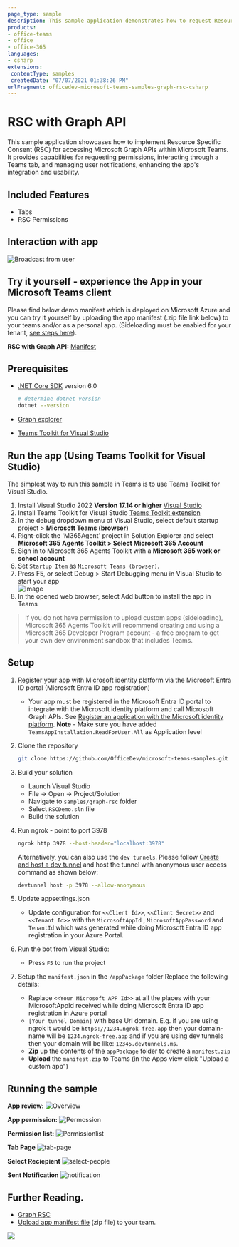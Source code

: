 ```yaml
---
page_type: sample
description: This sample application demonstrates how to request Resource Specific Consent (RSC) permissions, use them to call Microsoft Graph, and enumerate permission grants through a Teams tab.
products:
- office-teams
- office
- office-365
languages:
- csharp
extensions:
 contentType: samples
 createdDate: "07/07/2021 01:38:26 PM"
urlFragment: officedev-microsoft-teams-samples-graph-rsc-csharp
---
```


# RSC with Graph API

This sample application showcases how to implement Resource Specific Consent (RSC) for accessing Microsoft Graph APIs within Microsoft Teams. It provides capabilities for requesting permissions, interacting through a Teams tab, and managing user notifications, enhancing the app's integration and usability.

## Included Features
* Tabs
* RSC Permissions

## Interaction with app

![Broadcast from user](RSCDemo/Images/RSCDemo.gif)

## Try it yourself - experience the App in your Microsoft Teams client
Please find below demo manifest which is deployed on Microsoft Azure and you can try it yourself by uploading the app manifest (.zip file link below) to your teams and/or as a personal app. (Sideloading must be enabled for your tenant, [see steps here](https://docs.microsoft.com/microsoftteams/platform/concepts/build-and-test/prepare-your-o365-tenant#enable-custom-teams-apps-and-turn-on-custom-app-uploading)).

**RSC with Graph API:** [Manifest](/samples/graph-rsc/csharp/demo-manifest/graph-rsc.zip)

## Prerequisites

- [.NET Core SDK](https://dotnet.microsoft.com/download) version 6.0

  ```bash
  # determine dotnet version
  dotnet --version
  ```

- [Graph explorer](https://developer.microsoft.com//graph/graph-explorer)    

- [Teams Toolkit for Visual Studio](https://learn.microsoft.com/en-us/microsoftteams/platform/toolkit/toolkit-v4/install-teams-toolkit-vs?pivots=visual-studio-v17-7)

## Run the app (Using Teams Toolkit for Visual Studio)

The simplest way to run this sample in Teams is to use Teams Toolkit for Visual Studio.
1. Install Visual Studio 2022 **Version 17.14 or higher** [Visual Studio](https://visualstudio.microsoft.com/downloads/)
1. Install Teams Toolkit for Visual Studio [Teams Toolkit extension](https://learn.microsoft.com/en-us/microsoftteams/platform/toolkit/toolkit-v4/install-teams-toolkit-vs?pivots=visual-studio-v17-7)
1. In the debug dropdown menu of Visual Studio, select default startup project > **Microsoft Teams (browser)**
1. Right-click the 'M365Agent' project in Solution Explorer and select **Microsoft 365 Agents Toolkit > Select Microsoft 365 Account**
1. Sign in to Microsoft 365 Agents Toolkit with a **Microsoft 365 work or school account**
1. Set `Startup Item` as `Microsoft Teams (browser)`.
1. Press F5, or select Debug > Start Debugging menu in Visual Studio to start your app
    </br>![image](https://raw.githubusercontent.com/OfficeDev/TeamsFx/dev/docs/images/visualstudio/debug/debug-button.png)
1. In the opened web browser, select Add button to install the app in Teams
> If you do not have permission to upload custom apps (sideloading), Microsoft 365 Agents Toolkit will recommend creating and using a Microsoft 365 Developer Program account - a free program to get your own dev environment sandbox that includes Teams.

## Setup

1) Register your app with Microsoft identity platform via the Microsoft Entra ID portal (Microsoft Entra ID app registration)
    - Your app must be registered in the Microsoft Entra ID portal to integrate with the Microsoft identity platform and call Microsoft Graph APIs. See [Register an application with the Microsoft identity platform](https://docs.microsoft.com/graph/auth-register-app-v2). 
**Note** -  Make sure you have added `TeamsAppInstallation.ReadForUser.All` as Application level 

2) Clone the repository
   ```bash
   git clone https://github.com/OfficeDev/microsoft-teams-samples.git
   ```

3) Build your solution
      - Launch Visual Studio
      - File -> Open -> Project/Solution
      - Navigate to `samples/graph-rsc` folder
      - Select `RSCDemo.sln` file
      - Build the solution

4) Run ngrok - point to port 3978

   ```bash
   ngrok http 3978 --host-header="localhost:3978"
   ```  

   Alternatively, you can also use the `dev tunnels`. Please follow [Create and host a dev tunnel](https://learn.microsoft.com/en-us/azure/developer/dev-tunnels/get-started?tabs=windows) and host the tunnel with anonymous user access command as shown below:

   ```bash
   devtunnel host -p 3978 --allow-anonymous
   ```

5)  Update appsettings.json
    - Update configuration for `<<Client Id>>`, `<<Client Secret>>` and ``<<Tenant Id>>`` with the ```MicrosoftAppId``` ,  ```MicrosoftAppPassword``` and ```TenantId``` which was generated while doing Microsoft Entra ID app registration in your Azure Portal.

6) Run the bot from Visual Studio: 
    - Press `F5` to run the project

7) Setup the `manifest.json` in the `/appPackage` folder 
   Replace the following details:
    - Replace `<<Your Microsoft APP Id>>` at all the places with your MicrosoftAppId received while doing Microsoft Entra ID app registration in Azure portal
    - `[Your tunnel Domain]` with base Url domain. E.g. if you are using ngrok it would be `https://1234.ngrok-free.app` then your domain-name will be `1234.ngrok-free.app` and if you are using dev tunnels then your domain will be like: `12345.devtunnels.ms`.
    - **Zip** up the contents of the `appPackage` folder to create a `manifest.zip`
    - **Upload** the `manifest.zip` to Teams (in the Apps view click "Upload a custom app")

## Running the sample

**App review:**
 ![Overview](RSCDemo/Images/Overview.png)

**App permission:**
 ![Permossion](RSCDemo/Images/Permission.png)

**Permission list:**
 ![Permissionlist](RSCDemo/Images/PermissionList.png)

 **Tab Page**
![tab-page](RSCDemo/Images/notify-tab.png)

**Select Reciepient**
![select-people](RSCDemo/Images/select-people.png)

**Sent Notification**
![notification](RSCDemo/Images/notification.png)

## Further Reading.

- [Graph RSC](https://learn.microsoft.com/microsoftteams/platform/graph-api/rsc/resource-specific-consent)
- [Upload app manifest file](https://docs.microsoft.com/microsoftteams/platform/concepts/deploy-and-publish/apps-upload#load-your-package-into-teams) (zip file) to your team.

<img src="https://pnptelemetry.azurewebsites.net/microsoft-teams-samples/samples/graph-rsc-csharp" />
